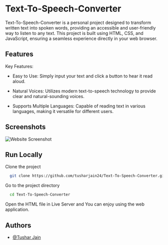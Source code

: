 
# Text-To-Speech-Converter

Text-To-Speech-Converter is a personal project designed to transform written text into spoken words, providing an accessible and user-friendly way to listen to any text. This project is built using HTML, CSS, and JavaScript, ensuring a seamless experience directly in your web browser.


## Features

Key Features:

- Easy to Use: Simply input your text and click a button to hear it read aloud.

- Natural Voices: Utilizes modern text-to-speech technology to provide clear and natural-sounding voices.

- Supports Multiple Languages: Capable of reading text in various languages, making it versatile for different users.

## Screenshots

![Website Screenshot](https://github.com/tusharjain24/Text-To-Speech-Converter/assets/91754369/43243206-56bd-45f0-af9b-fa03045db9ee)



## Run Locally

Clone the project

```bash
  git clone https://github.com/tusharjain24/Text-To-Speech-Converter.git
```

Go to the project directory

```bash
  cd Text-To-Speech-Converter
```

Open the HTML file in Live Server and You can enjoy using the web application.


## Authors

- [@Tushar Jain](https://www.github.com/tusharjain24)


